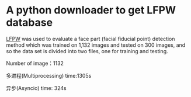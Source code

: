 # A python downloader to get LFPW database
[LFPW](http://neerajkumar.org/databases/lfpw/) was used to evaluate a face part (facial fiducial point) detection method 
which was trained on 1,132 images and tested on 300 images,
and so the data set is divided into two files, one for training and testing. 

Number of image：1132

多进程(Multiprocessing) time:1305s 

异步(Asyncio) time: 324s



